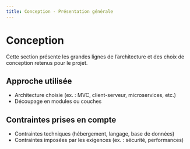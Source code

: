 ```yaml
---
title: Conception - Présentation générale
---
```


# Conception

Cette section présente les grandes lignes de l’architecture et des choix de conception retenus pour le projet.

## Approche utilisée

- Architecture choisie (ex. : MVC, client-serveur, microservices, etc.)
- Découpage en modules ou couches

## Contraintes prises en compte

- Contraintes techniques (hébergement, langage, base de données)
- Contraintes imposées par les exigences (ex. : sécurité, performances)

